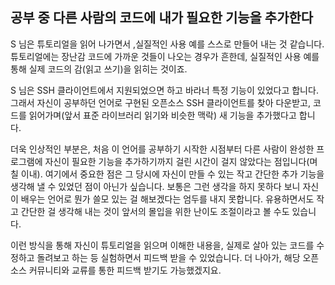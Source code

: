 ## 공부 중 다른 사람의 코드에 내가 필요한 기능을 추가한다
S 님은 튜토리얼을 읽어 나가면서 ,실질적인 사용 예를 스스로 만들어 내는 것 같습니다. 튜토리얼에는 장난감 코드에 가까운 것들이 나오는 경우가 흔한데, 실질적인 사용 예를 통해 실제 코드의 감(읽고 쓰기)을 읽히는 것이죠.

S 님은 SSH 클라이언트에서 지원되었으면 하고 바라너 특정 기능이 있었다고 합니다. 그래서 자신이 공부하던 언어로 구현된 오픈소스  SSH 클라이언트를 찾아 다운받고, 코드를 읽어가며(앞서 표준 라이브러리 읽기와 비슷한 맥락) 새 기능을 추가했다고 합니다.

더욱 인상적인 부분은, 처음 이 언어를 공부하기 시작한 시점부터 다른 사람이 완성한 프로그램에 자신이 필요한 기능을 추가하기까지 걸린 시간이 걸지 않았다는 점입니다(며칠 이내). 여기에서 중요한 점은 그 당시에 자신이 만들 수 있는 작고 간단한 추가 기능을 생각해 낼 수 있었던 점이 아닌가 싶습니다. 보통은 그런 생각을 하지 못하다 보니 자신이 배우는 언어로 뭔가 쓸모 있는 걸 해보겠다는 엄두를 내지 못합니다. 유용하면서도 작고 간단한 걸 생각해 내는 것이 앞서의 몰입을 위한 난이도 조절이라고 볼 수도 있습니다.

이런 방식을 통해 자신이 튜토리얼을 읽으며 이해한 내용을, 실제로 살아 있는 코드를 수정하고 돌려보고 하는 등 실험하면서 피드백 받을 수 있었습니다. 더 나아가, 해당 오픈소스 커뮤니티와 교류를 통한 피드백 받기도 가능했겠지요.